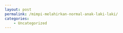 ```yaml
---
layout: post
permalink: /mimpi-melahirkan-normal-anak-laki-laki/
categories:
    - Uncategorized
---
```


